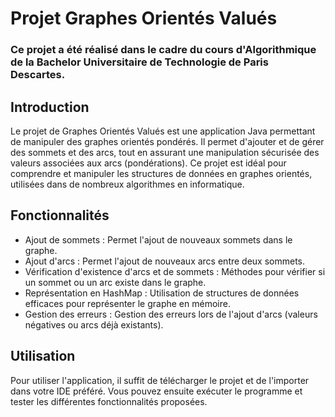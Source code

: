 # Projet Graphes Orientés Valués
### Ce projet a été réalisé dans le cadre du cours d'Algorithmique de la Bachelor Universitaire de Technologie de Paris Descartes.
## Introduction
Le projet de Graphes Orientés Valués est une application Java permettant 
de manipuler des graphes orientés pondérés. Il permet d'ajouter et de
gérer des sommets et des arcs, tout en assurant une manipulation 
sécurisée des valeurs associées aux arcs (pondérations).
Ce projet est idéal pour comprendre et manipuler les structures
de données en graphes orientés, utilisées dans de nombreux algorithmes en
informatique.

## Fonctionnalités
- Ajout de sommets : Permet l'ajout de nouveaux sommets dans le graphe.
- Ajout d'arcs : Permet l'ajout de nouveaux arcs entre deux sommets.
- Vérification d'existence d'arcs et de sommets : Méthodes pour vérifier si un sommet ou un arc existe dans le graphe.
- Représentation en HashMap : Utilisation de structures de données efficaces pour représenter le graphe en mémoire.
- Gestion des erreurs : Gestion des erreurs lors de l'ajout d'arcs (valeurs négatives ou arcs déjà existants).

## Utilisation
Pour utiliser l'application, il suffit de télécharger le projet et de l'importer dans votre IDE préféré. Vous pouvez ensuite exécuter le programme et tester les différentes fonctionnalités proposées.

